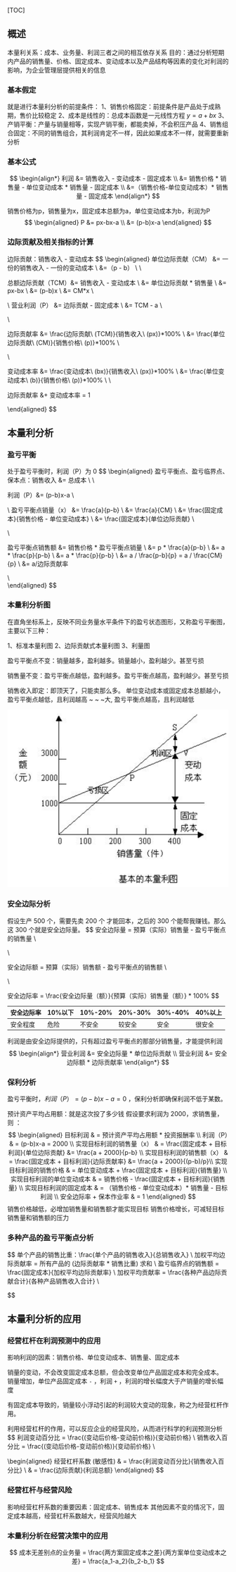 [TOC]



## 概述

本量利关系：成本、业务量、利润三者之间的相互依存关系
目的：通过分析短期内产品的销售量、价格、固定成本、变动成本以及产品结构等因素的变化对利润的影响，为企业管理层提供相关的信息



### 基本假定

就是进行本量利分析的前提条件：
1、销售价格固定：前提条件是产品处于成熟期，售价比较稳定
2、成本是线性的：总成本函数是一元线性方程 $y=a+bx$
3、产销平衡：产量与销量相等，实现产销平衡，都能卖掉，不会积压产品
4、销售组合固定：不同的销售组合，其利润肯定不一样，因此如果成本不一样，就需要重新分析



### 基本公式

$$
\begin{align*}
利润	&= 销售收入 - 变动成本 - 固定成本	\\
	 &= 销售价格 * 销售量 - 单位变动成本 * 销售量 - 固定成本	\\
	 &=（销售价格-单位变动成本）* 销售量 - 固定成本		
\end{align*}			
$$







销售价格为p，销售量为x，固定成本总额为a，单位变动成本为b，利润为P
$$
\begin{aligned}
P 	&= px-bx-a	\\
 	&= (p-b)x-a
\end{aligned}
$$


### 边际贡献及相关指标的计算

边际贡献：销售收入 - 变动成本
$$
\begin{aligned}
单位边际贡献（CM） &= 一份的销售收入 - 一份的变动成本	\\
				&=（p - b）		\\
\\

总额边际贡献（TCM）&= 销售收入 - 变动成本 	\\
				&= 单位边际贡献 * 销售量	 \\
				&= px-bx				\\
				&= (p-b)x				\\
				&= CM*x			\\

\\
营业利润（P）	&= 边际贡献 - 固定成本 	\\
			&= TCM - a			\\
			
\\

边际贡献率 	 &= \frac{边际贡献\ (TCM)}{销售收入\ (px)}*100\%	\\
			&= \frac{单位边际贡献\ (CM)}{销售价格\ (p)}*100\%	\\
			
\\

变动成本率 	 &= \frac{变动成本\ (bx)}{销售收入\ (px)}*100\%	\\
			&= \frac{单位变动成本\ (b)}{销售价格\ (p)}*100\%	\\
\\

边际贡献率 &+ 变动成本率 = 1

\end{aligned}
$$


## 本量利分析

### 盈亏平衡

处于盈亏平衡时，利润（P）为 0
$$
\begin{aligned}
盈亏平衡点、盈亏临界点、保本点：销售收入 &= 总成本 		\\
\\

利润（P）&= (p-b)x-a	\\


\\
盈亏平衡点销量（x） &= \frac{a}{p-b}					\\
				&= \frac{a}{CM}	\\
				&= \frac{固定成本}{销售价格 - 单位变动成本} \\
				&= \frac{固定成本}{单位边际贡献} \\
				
\\		

盈亏平衡点销售额 &= 销售价格 * 盈亏平衡点销量	\\
				&= p * \frac{a}{p-b}	\\
				&= a * \frac{p}{p-b}	\\
				&= a * \frac{p}{p-b}	\\
				&= a / \frac{p-b}{p} = a / \frac{CM}{p} 	\\
				&= a/边际贡献率
				
\\		
\end{aligned}
$$


### 本量利分析图

在直角坐标系上，反映不同业务量水平条件下的盈亏状态图形，又称盈亏平衡图，主要以下三种：

1、标准本量利图
2、边际贡献式本量利图
3、利量图

盈亏平衡点不变：销量越多，盈利越多。销量越小，盈利越少。甚至亏损

销售量不变：盈亏平衡点越低，盈利越多。盈亏平衡点越高，盈利越少。甚至亏损

销售收入即定：即顶天了，只能卖那么多。
	单位变动成本或固定成本总额越小，盈亏平衡点越低，且利润越高
	~						~						~大,  盈亏平衡点越高，且利润越低

![1653977358121](assets/1653977358121.png)

### 安全边际分析

假设生产 500 个，需要先卖 200 个 才能回本，之后的 300 个能帮我赚钱。那么这 300 个就是安全边际量。
$$
安全边际量 = 预算（实际）销售量 - 盈亏平衡点的销售量	\\

\\

安全边际额 = 预算（实际）销售额 - 盈亏平衡点的销售额	\\

\\

安全边际率 = \frac{安全边际量（额）}{预算（实际）销售量（额）} * 100\%
$$

| 安全边际率 | 10%以下 | 10%-20% | 20%-30% | 30%-40% | 40%以上 |
| ---------- | ------- | ------- | ------- | ------- | ------- |
| 安全程度   | 危险    | 不安全  | 较安全  | 安全    | 很安全  |



利润是由安全边际提供的，只有超过盈亏平衡点的那部分销售量，才能提供利润
$$
\begin{align*}
营业利润 &= 安全边际量 * 单位边际贡献	\\
营业利润 &= 安全边际额 * 边际贡献率
\end{align*}
$$






### 保利分析

盈亏平衡时，$利润（P）= (p-b)x-a = 0$ ，保利分析即确保利润不低于某数。

预计资产平均占用额：就是这次投了多少钱
假设要求利润为 2000，求销售量，则 ：
$$
\begin{aligned}
目标利润 & = 预计资产平均占用额 * 投资报酬率	\\
利润（P）& = (p-b)x-a = 2000	\\
实现目标利润的销售量（x） & = \frac{固定成本 + 目标利润}{单位边际贡献} &= \frac{a + 2000}{p-b} \\
实现目标利润的销售额（x） & = \frac{固定成本 + 目标利润}{边际贡献率} &= \frac{a + 2000}{(p-b)/p}\\
实现目标利润的销售价格  & = 单位变动成本 + \frac{固定成本 + 目标利润}{销售量} \\
实现目标利润的单位变动成本  & = 销售价格 - \frac{固定成本 + 目标利润}{销售量} \\
实现目标利润的固定成本  & = （销售价格 - 单位变动成本）* 销售量 - 目标利润 \\
安全边际率 + 保本作业率 & = 1
\end{aligned}
$$
销售价格越低，必增加销售量和销售额才能实现目标
销售价格增长，可减轻目标销售量和销售额的压力





### 多种产品的盈亏平衡点分析

$$
单个产品的销售比重：\frac{单个产品的销售收入}{总销售收入}	\\
加权平均边际贡献率 = 所有产品的 (边际贡献率 * 销售比重) 求和 \\
盈亏临界点的销售额 = \frac{固定成本}{加权平均边际贡献率} 	\\
加权平均贡献率 = \frac{各种产品边际贡献合计}{各种产品销售收入合计}	\\

$$





## 本量利分析的应用

### 经营杠杆在利润预测中的应用

影响利润的因素：销售价格、单位变动成本、销售量、固定成本

销量的变动，不会改变固定成本总额，但会改变单位产品固定成本和完全成本。
销量增加，单位产品固定成本 `-` ，利润 `+`  ，利润的增长幅度大于产销量的增长幅度

有固定成本导致的，销量较小浮动引起的利润较大变动的现象，称之为经营杠杆作用。

利用经营杠杆的作用，可以反应企业的经营风险，从而进行科学的利润预测分析
$$
利润变动百分比 = \frac{(变动后价格-变动前价格)}{变动前价格}	\\
销售收入百分比 = \frac{(变动后价格-变动前价格)}{变动前价格}	\\

\begin{aligned}
经营杠杆系数 (敏感性) & = \frac{利润变动百分比}{销售收入百分比}	\\
& = \frac{边际贡献}{利润总额}
\end{aligned}
$$

### 经营杠杆与经营风险

影响经营杠杆系数的重要因素：固定成本、销售成本
其他因素不变的情况下，固定成本越高，经营杠杆系数越大，经营风险越大



### 本量利分析在经营决策中的应用

$$
成本无差别点的业务量 = \frac{两方案固定成本之差}{两方案单位变动成本之差} = \frac{a_1-a_2}{b_2-b_1}
$$

